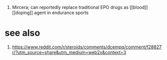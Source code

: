 1. Mircera; can reportedly replace traditional EPO drugs as [[blood]] [[doping]] agent in endurance sports

# see also
1. https://www.reddit.com/r/steroids/comments/dcempq/comment/f28827r/?utm_source=share&utm_medium=web2x&context=3